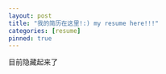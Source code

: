 ```yaml
---
layout: post
title: "我的简历在这里!:) my resume here!!!"
categories: [resume]
pinned: true
---
```


目前隐藏起来了  

<!-- 点击[下载简历PDF](http://110.41.153.217:8002/file/resume.pdf), 这个链接更快,来自自己部署的云服务器中的自建FTP,非Github网站.  
点击[备用地址下载](/assets/resume.pdf),来自Github托管文件,对国内访问的速度不友好.  

<div id="resumes">  
  <h4>网页内嵌展示简历(移动端暂时无法浏览器内嵌显示,todo)</h4>  
      <object data="/assets/resume.pdf" type="application/pdf" width="100%" height="1800px">  
      </object>  
</div> -->  
